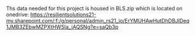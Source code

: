 Ths data needed for this project is housed
in BLS.zip
which is located on onedrive:
https://resilientsolutions21-my.sharepoint.com/:f:/g/personal/admin_rs21_io/ErYMUHAwHutDhDBJlDeq1JMB3ZEbwMZPXtHWSla_jAQSNg?e=saQb3p